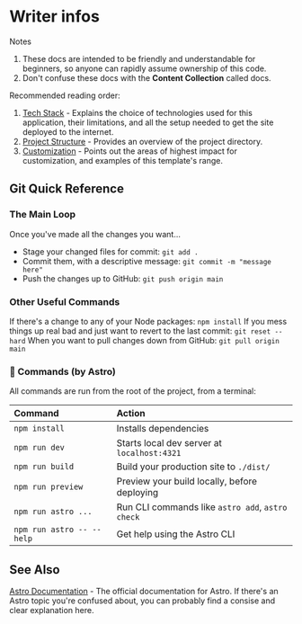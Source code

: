 # Writer infos

Notes

1. These docs are intended to be friendly and understandable for beginners, so anyone can rapidly assume ownership of this code.
2. Don't confuse these docs with the **Content Collection** called docs.

Recommended reading order:

1. [Tech Stack](./tech-stack.md) - Explains the choice of technologies used for this application, their limitations, and all the setup needed to get the site deployed to the internet.
2. [Project Structure](./project-structure.md) - Provides an overview of the project directory.
3. [Customization](./customization.md) - Points out the areas of highest impact for customization, and examples of this template's range.

## Git Quick Reference

### The Main Loop

Once you've made all the changes you want...

- Stage your changed files for commit: `git add .`
- Commit them, with a descriptive message: `git commit -m "message here"`
- Push the changes up to GitHub: `git push origin main`

### Other Useful Commands

If there's a change to any of your Node packages: `npm install`
If you mess things up real bad and just want to revert to the last commit: `git reset --hard`
When you want to pull changes down from GitHub: `git pull origin main`

### 🧞 Commands (by Astro)

All commands are run from the root of the project, from a terminal:

| Command                   | Action                                           |
| :------------------------ | :----------------------------------------------- |
| `npm install`             | Installs dependencies                            |
| `npm run dev`             | Starts local dev server at `localhost:4321`      |
| `npm run build`           | Build your production site to `./dist/`          |
| `npm run preview`         | Preview your build locally, before deploying     |
| `npm run astro ...`       | Run CLI commands like `astro add`, `astro check` |
| `npm run astro -- --help` | Get help using the Astro CLI                     |


## See Also

[Astro Documentation](https://docs.astro.build) - The official documentation for Astro. If there's an Astro topic you're confused about, you can probably find a consise and clear explanation here.